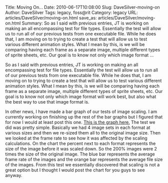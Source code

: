 Title: Moving On...
Date: 2010-06-17T10:08:00
Slug: DaveSilver-moving-on
Author: DaveSilver
Tags: legacy, foss@rit
Category: legacy
URL: articles/DaveSilver/moving-on.html
save_as: articles/DaveSilver/moving-on.html
Summary: So as I said with previous entries, JT is working on making an all encompassing test for file types. Essentially the test will allow us to run all of our previous tests from one executable file. While he does that, I am moving on to trying to create a test that will allow us to test various different animation styles. What I mean by this, is we will be comparing having each frame as a separate image, multiple different types of sprite sheets, etc. Our goal is to know not only which image format  ... 

So as I said with previous entries, JT is working on making an all
encompassing test for file types. Essentially the test will allow us to run
all of our previous tests from one executable file. While he does that, I am
moving on to trying to create a test that will allow us to test various
different animation styles. What I mean by this, is we will be comparing
having each frame as a separate image, multiple different types of sprite
sheets, etc. Our goal is to know not only which image format will work best,
but also what the best way to use that image format is.

In other news, I have made a bar graph of our tests of image scaling. I am
currently working on finishing up the rest of the bar graphs but I figured
that for now I would at least post this one. [This is the graph
here.](http://img687.imageshack.us/img687/3299/scalingchart.png) The test we
did was pretty simple. Basically we had 4 image sets in each format at various
sizes and then we re-sized them all to the original image size. Then we looked
at the frame rate to see how it was affected by the scaling calculations. On
the chart the percent next to each format represents the size of the image
before it was scaled down. So the 200% images were 2 times the size of the
original image. The blue bar represents the average frame rate of the images
and the orange bar represents the average file size of the images. From this
test we essentially discovered that scaling is not a great option but I
thought I would post the chart for you guys to see anyway.

